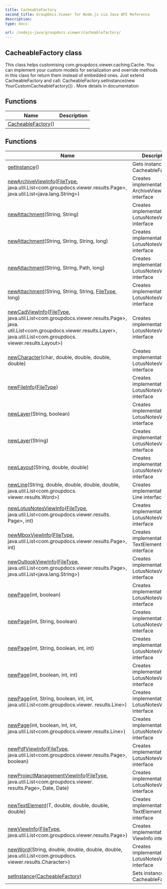 ```yaml
---
title: CacheableFactory
second_title: GroupDocs.Viewer for Node.js via Java API Reference
description: 
type: docs

url: /nodejs-java/groupdocs.viewer/cacheablefactory/
---
```


## CacheableFactory class
This class helps customising  com.groupdocs.viewer.caching.Cache.
 You can implement your custom models for serialization and override methods in this class for return them instead of embedded ones.
 Just extend CacheableFactory and call:
  CacheableFactory.setInstance(new YourCustomCacheableFactory()) .
 More details in documentation

## Functions

| Name | Description |
| --- | --- |
| [CacheableFactory](cacheablefactory)() |  |

## Functions

| Name | Description |
| --- | --- |
| [getInstance](getinstance)() | Gets instance of CacheableFactory |
| [newArchiveViewInfo](newarchiveviewinfo)([FileType](../filetype), java.util.List<com.groupdocs.viewer.results.Page>,  java.util.List<java.lang.String>) | Creates implementation of ArchiveViewInfo interface |
| [newAttachment](newattachment)(String, String) | Creates implementation of LotusNotesViewInfo interface |
| [newAttachment](newattachment)(String, String, String, long) | Creates implementation of LotusNotesViewInfo interface |
| [newAttachment](newattachment)(String, String, Path, long) | Creates implementation of LotusNotesViewInfo interface |
| [newAttachment](newattachment)(String, String, String, [FileType](../filetype), long) | Creates implementation of LotusNotesViewInfo interface |
| [newCadViewInfo](newcadviewinfo)([FileType](../filetype), java.util.List<com.groupdocs.viewer.results.Page>, java. util.List<com.groupdocs.viewer.results.Layer>, java.util.List<com.groupdocs. viewer.results.Layout>) | Creates implementation of LotusNotesViewInfo interface |
| [newCharacter](newcharacter)(char, double, double, double, double) | Creates implementation of LotusNotesViewInfo interface |
| [newFileInfo](newfileinfo)([FileType](../filetype)) | Creates implementation of LotusNotesViewInfo interface |
| [newLayer](newlayer)(String, boolean) | Creates implementation of LotusNotesViewInfo interface |
| [newLayer](newlayer)(String) | Creates implementation of LotusNotesViewInfo interface |
| [newLayout](newlayout)(String, double, double) | Creates implementation of LotusNotesViewInfo interface |
| [newLine](newline)(String, double, double, double, double, java.util.List<com.groupdocs. viewer.results.Word>) | Creates implementation of Line interface |
| [newLotusNotesViewInfo](newlotusnotesviewinfo)([FileType](../filetype), java.util.List<com.groupdocs.viewer.results. Page>, int) | Creates implementation of LotusNotesViewInfo interface |
| [newMboxViewInfo](newmboxviewinfo)([FileType](../filetype), java.util.List<com.groupdocs.viewer.results.Page>, int) | Creates implementation of TextElement interface |
| [newOutlookViewInfo](newoutlookviewinfo)([FileType](../filetype), java.util.List<com.groupdocs.viewer.results.Page>,  java.util.List<java.lang.String>) | Creates implementation of LotusNotesViewInfo interface |
| [newPage](newpage)(int, boolean) | Creates implementation of LotusNotesViewInfo interface |
| [newPage](newpage)(int, String, boolean) | Creates implementation of LotusNotesViewInfo interface |
| [newPage](newpage)(int, String, boolean, int, int) | Creates implementation of LotusNotesViewInfo interface |
| [newPage](newpage)(int, boolean, int, int) | Creates implementation of LotusNotesViewInfo interface |
| [newPage](newpage)(int, String, boolean, int, int, java.util.List<com.groupdocs.viewer. results.Line>) | Creates implementation of LotusNotesViewInfo interface |
| [newPage](newpage)(int, boolean, int, int, java.util.List<com.groupdocs.viewer.results.Line>) | Creates implementation of LotusNotesViewInfo interface |
| [newPdfViewInfo](newpdfviewinfo)([FileType](../filetype), java.util.List<com.groupdocs.viewer.results.Page>,  boolean) | Creates implementation of LotusNotesViewInfo interface |
| [newProjectManagementViewInfo](newprojectmanagementviewinfo)([FileType](../filetype), java.util.List<com.groupdocs.viewer. results.Page>, Date, Date) | Creates implementation of LotusNotesViewInfo interface |
| [newTextElement](newtextelement)(T, double, double, double, double) | Creates implementation of TextElement interface |
| [newViewInfo](newviewinfo)([FileType](../filetype), java.util.List<com.groupdocs.viewer.results.Page>) | Creates implementation of ViewInfo interface |
| [newWord](newword)(String, double, double, double, double, java.util.List<com.groupdocs. viewer.results.Character>) | Creates implementation of LotusNotesViewInfo interface |
| [setInstance](setinstance)([CacheableFactory](../cacheablefactory)) | Sets instance of CacheableFactory |
